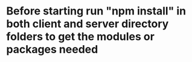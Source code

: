# Before starting run "npm install" in both client and server directory folders to get the modules or packages needed
